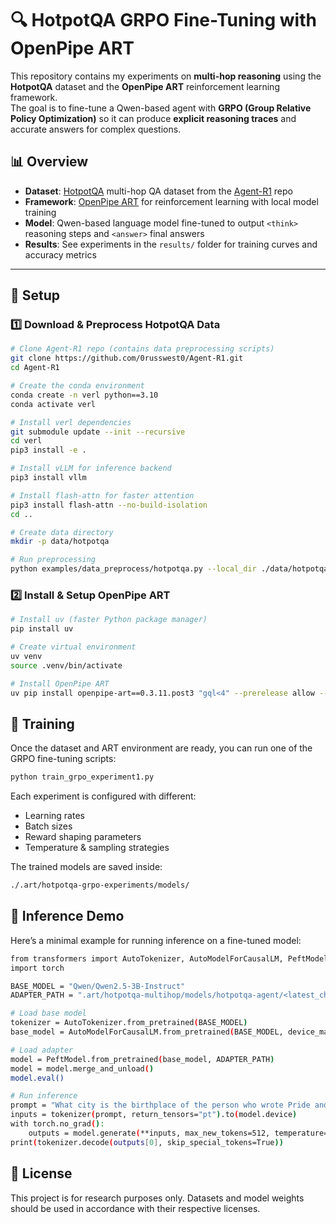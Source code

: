 # 🔍 HotpotQA GRPO Fine-Tuning with OpenPipe ART

This repository contains my experiments on **multi-hop reasoning** using the **HotpotQA** dataset and the **OpenPipe ART** reinforcement learning framework.  
The goal is to fine-tune a Qwen-based agent with **GRPO (Group Relative Policy Optimization)** so it can produce **explicit reasoning traces** and accurate answers for complex questions.

## 📊 Overview

- **Dataset**: [HotpotQA](https://hotpotqa.github.io/) multi-hop QA dataset from the [Agent-R1](https://github.com/0russwest0/Agent-R1) repo  
- **Framework**: [OpenPipe ART](https://github.com/OpenPipe/ART) for reinforcement learning with local model training  
- **Model**: Qwen-based language model fine-tuned to output `<think>` reasoning steps and `<answer>` final answers  
- **Results**: See experiments in the `results/` folder for training curves and accuracy metrics  

---

## 📂 Setup

### 1️⃣ Download & Preprocess HotpotQA Data

```bash
# Clone Agent-R1 repo (contains data preprocessing scripts)
git clone https://github.com/0russwest0/Agent-R1.git
cd Agent-R1

# Create the conda environment
conda create -n verl python==3.10
conda activate verl

# Install verl dependencies
git submodule update --init --recursive
cd verl
pip3 install -e .

# Install vLLM for inference backend
pip3 install vllm

# Install flash-attn for faster attention
pip3 install flash-attn --no-build-isolation
cd ..

# Create data directory
mkdir -p data/hotpotqa

# Run preprocessing
python examples/data_preprocess/hotpotqa.py --local_dir ./data/hotpotqa
```
### 2️⃣ Install & Setup OpenPipe ART
```bash
# Install uv (faster Python package manager)
pip install uv

# Create virtual environment
uv venv
source .venv/bin/activate

# Install OpenPipe ART
uv pip install openpipe-art==0.3.11.post3 "gql<4" --prerelease allow --no-cache-dir
```
## 🚀 Training

Once the dataset and ART environment are ready, you can run one of the GRPO fine-tuning scripts:
```bash
python train_grpo_experiment1.py
```

Each experiment is configured with different:
- Learning rates
- Batch sizes
- Reward shaping parameters
- Temperature & sampling strategies
  
The trained models are saved inside:
```bash
./.art/hotpotqa-grpo-experiments/models/
```
## 💬 Inference Demo

Here’s a minimal example for running inference on a fine-tuned model:
```bash
from transformers import AutoTokenizer, AutoModelForCausalLM, PeftModel
import torch

BASE_MODEL = "Qwen/Qwen2.5-3B-Instruct"
ADAPTER_PATH = ".art/hotpotqa-multihop/models/hotpotqa-agent/<latest_checkpoint>"

# Load base model
tokenizer = AutoTokenizer.from_pretrained(BASE_MODEL)
base_model = AutoModelForCausalLM.from_pretrained(BASE_MODEL, device_map="auto")

# Load adapter
model = PeftModel.from_pretrained(base_model, ADAPTER_PATH)
model = model.merge_and_unload()
model.eval()

# Run inference
prompt = "What city is the birthplace of the person who wrote Pride and Prejudice?"
inputs = tokenizer(prompt, return_tensors="pt").to(model.device)
with torch.no_grad():
    outputs = model.generate(**inputs, max_new_tokens=512, temperature=0.7, top_p=0.9)
print(tokenizer.decode(outputs[0], skip_special_tokens=True))
```

## 📜 License

This project is for research purposes only.
Datasets and model weights should be used in accordance with their respective licenses.
